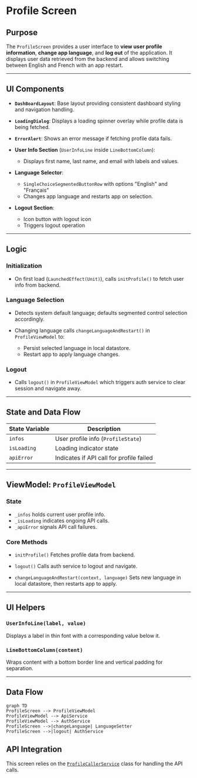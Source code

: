 # Profile Screen

## Purpose

The `ProfileScreen` provides a user interface to **view user profile information**, **change app language**, and **log out** of the application. It displays user data retrieved from the backend and allows switching between English and French with an app restart.

---

## UI Components

* **`DashBoardLayout`**:
  Base layout providing consistent dashboard styling and navigation handling.

* **`LoadingDialog`**:
  Displays a loading spinner overlay while profile data is being fetched.

* **`ErrorAlert`**:
  Shows an error message if fetching profile data fails.

* **User Info Section** (`UserInfoLine` inside `LineBottomColumn`):

  * Displays first name, last name, and email with labels and values.

* **Language Selector**:

  * `SingleChoiceSegmentedButtonRow` with options "English" and "Français"
  * Changes app language and restarts app on selection.

* **Logout Section**:

  * Icon button with logout icon
  * Triggers logout operation

---

## Logic

### Initialization

* On first load (`LaunchedEffect(Unit)`), calls `initProfile()` to fetch user info from backend.

### Language Selection

* Detects system default language; defaults segmented control selection accordingly.
* Changing language calls `changeLanguageAndRestart()` in `ProfileViewModel` to:

  * Persist selected language in local datastore.
  * Restart app to apply language changes.

### Logout

* Calls `logout()` in `ProfileViewModel` which triggers auth service to clear session and navigate away.

---

## State and Data Flow

| State Variable | Description                              |
| -------------- | ---------------------------------------- |
| `infos`        | User profile info (`ProfileState`)       |
| `isLoading`    | Loading indicator state                  |
| `apiError`     | Indicates if API call for profile failed |

---

## ViewModel: `ProfileViewModel`

### State

* `_infos` holds current user profile info.
* `_isLoading` indicates ongoing API calls.
* `_apiError` signals API call failures.

### Core Methods

* `initProfile()`
  Fetches profile data from backend.

* `logout()`
  Calls auth service to logout and navigate.

* `changeLanguageAndRestart(context, language)`
  Sets new language in local datastore, then restarts app to apply.

---

## UI Helpers

### `UserInfoLine(label, value)`

Displays a label in thin font with a corresponding value below it.

### `LineBottomColumn(content)`

Wraps content with a bottom border line and vertical padding for separation.

---

## Data Flow

```mermaid
graph TD
ProfileScreen --> ProfileViewModel
ProfileViewModel --> ApiService
ProfileViewModel --> AuthService
ProfileScreen -->|changeLanguage| LanguageSetter
ProfileScreen -->|logout| AuthService
```

## API Integration

This screen relies on the [`ProfileCallerService`](../API/Api%20Callers/ProfileCallerService.md) class for handling the API calls.

